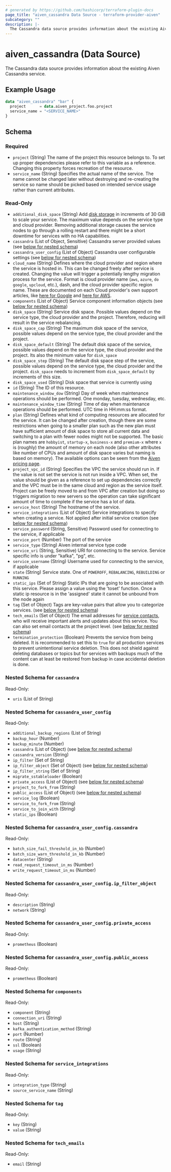 ```yaml
---
# generated by https://github.com/hashicorp/terraform-plugin-docs
page_title: "aiven_cassandra Data Source - terraform-provider-aiven"
subcategory: ""
description: |-
  The Cassandra data source provides information about the existing Aiven Cassandra service.
---
```


# aiven_cassandra (Data Source)

The Cassandra data source provides information about the existing Aiven Cassandra service.

## Example Usage

```terraform
data "aiven_cassandra" "bar" {
  project      = data.aiven_project.foo.project
  service_name = "<SERVICE_NAME>"
}
```

<!-- schema generated by tfplugindocs -->
## Schema

### Required

- `project` (String) The name of the project this resource belongs to. To set up proper dependencies please refer to this variable as a reference. Changing this property forces recreation of the resource.
- `service_name` (String) Specifies the actual name of the service. The name cannot be changed later without destroying and re-creating the service so name should be picked based on intended service usage rather than current attributes.

### Read-Only

- `additional_disk_space` (String) Add [disk storage](https://aiven.io/docs/platform/howto/add-storage-space) in increments of 30  GiB to scale your service. The maximum value depends on the service type and cloud provider. Removing additional storage causes the service nodes to go through a rolling restart and there might be a short downtime for services with no HA capabilities.
- `cassandra` (List of Object, Sensitive) Cassandra server provided values (see [below for nested schema](#nestedatt--cassandra))
- `cassandra_user_config` (List of Object) Cassandra user configurable settings (see [below for nested schema](#nestedatt--cassandra_user_config))
- `cloud_name` (String) Defines where the cloud provider and region where the service is hosted in. This can be changed freely after service is created. Changing the value will trigger a potentially lengthy migration process for the service. Format is cloud provider name (`aws`, `azure`, `do` `google`, `upcloud`, etc.), dash, and the cloud provider specific region name. These are documented on each Cloud provider's own support articles, like [here for Google](https://cloud.google.com/compute/docs/regions-zones/) and [here for AWS](https://docs.aws.amazon.com/AmazonRDS/latest/UserGuide/Concepts.RegionsAndAvailabilityZones.html).
- `components` (List of Object) Service component information objects (see [below for nested schema](#nestedatt--components))
- `disk_space` (String) Service disk space. Possible values depend on the service type, the cloud provider and the project. Therefore, reducing will result in the service rebalancing.
- `disk_space_cap` (String) The maximum disk space of the service, possible values depend on the service type, the cloud provider and the project.
- `disk_space_default` (String) The default disk space of the service, possible values depend on the service type, the cloud provider and the project. Its also the minimum value for `disk_space`
- `disk_space_step` (String) The default disk space step of the service, possible values depend on the service type, the cloud provider and the project. `disk_space` needs to increment from `disk_space_default` by increments of this size.
- `disk_space_used` (String) Disk space that service is currently using
- `id` (String) The ID of this resource.
- `maintenance_window_dow` (String) Day of week when maintenance operations should be performed. One monday, tuesday, wednesday, etc.
- `maintenance_window_time` (String) Time of day when maintenance operations should be performed. UTC time in HH:mm:ss format.
- `plan` (String) Defines what kind of computing resources are allocated for the service. It can be changed after creation, though there are some restrictions when going to a smaller plan such as the new plan must have sufficient amount of disk space to store all current data and switching to a plan with fewer nodes might not be supported. The basic plan names are `hobbyist`, `startup-x`, `business-x` and `premium-x` where `x` is (roughly) the amount of memory on each node (also other attributes like number of CPUs and amount of disk space varies but naming is based on memory). The available options can be seem from the [Aiven pricing page](https://aiven.io/pricing).
- `project_vpc_id` (String) Specifies the VPC the service should run in. If the value is not set the service is not run inside a VPC. When set, the value should be given as a reference to set up dependencies correctly and the VPC must be in the same cloud and region as the service itself. Project can be freely moved to and from VPC after creation but doing so triggers migration to new servers so the operation can take significant amount of time to complete if the service has a lot of data.
- `service_host` (String) The hostname of the service.
- `service_integrations` (List of Object) Service integrations to specify when creating a service. Not applied after initial service creation (see [below for nested schema](#nestedatt--service_integrations))
- `service_password` (String, Sensitive) Password used for connecting to the service, if applicable
- `service_port` (Number) The port of the service
- `service_type` (String) Aiven internal service type code
- `service_uri` (String, Sensitive) URI for connecting to the service. Service specific info is under "kafka", "pg", etc.
- `service_username` (String) Username used for connecting to the service, if applicable
- `state` (String) Service state. One of `POWEROFF`, `REBALANCING`, `REBUILDING` or `RUNNING`
- `static_ips` (Set of String) Static IPs that are going to be associated with this service. Please assign a value using the 'toset' function. Once a static ip resource is in the 'assigned' state it cannot be unbound from the node again
- `tag` (Set of Object) Tags are key-value pairs that allow you to categorize services. (see [below for nested schema](#nestedatt--tag))
- `tech_emails` (Set of Object) The email addresses for [service contacts](https://aiven.io/docs/platform/howto/technical-emails), who will receive important alerts and updates about this service. You can also set email contacts at the project level. (see [below for nested schema](#nestedatt--tech_emails))
- `termination_protection` (Boolean) Prevents the service from being deleted. It is recommended to set this to `true` for all production services to prevent unintentional service deletion. This does not shield against deleting databases or topics but for services with backups much of the content can at least be restored from backup in case accidental deletion is done.

<a id="nestedatt--cassandra"></a>
### Nested Schema for `cassandra`

Read-Only:

- `uris` (List of String)


<a id="nestedatt--cassandra_user_config"></a>
### Nested Schema for `cassandra_user_config`

Read-Only:

- `additional_backup_regions` (List of String)
- `backup_hour` (Number)
- `backup_minute` (Number)
- `cassandra` (List of Object) (see [below for nested schema](#nestedobjatt--cassandra_user_config--cassandra))
- `cassandra_version` (String)
- `ip_filter` (Set of String)
- `ip_filter_object` (Set of Object) (see [below for nested schema](#nestedobjatt--cassandra_user_config--ip_filter_object))
- `ip_filter_string` (Set of String)
- `migrate_sstableloader` (Boolean)
- `private_access` (List of Object) (see [below for nested schema](#nestedobjatt--cassandra_user_config--private_access))
- `project_to_fork_from` (String)
- `public_access` (List of Object) (see [below for nested schema](#nestedobjatt--cassandra_user_config--public_access))
- `service_log` (Boolean)
- `service_to_fork_from` (String)
- `service_to_join_with` (String)
- `static_ips` (Boolean)

<a id="nestedobjatt--cassandra_user_config--cassandra"></a>
### Nested Schema for `cassandra_user_config.cassandra`

Read-Only:

- `batch_size_fail_threshold_in_kb` (Number)
- `batch_size_warn_threshold_in_kb` (Number)
- `datacenter` (String)
- `read_request_timeout_in_ms` (Number)
- `write_request_timeout_in_ms` (Number)


<a id="nestedobjatt--cassandra_user_config--ip_filter_object"></a>
### Nested Schema for `cassandra_user_config.ip_filter_object`

Read-Only:

- `description` (String)
- `network` (String)


<a id="nestedobjatt--cassandra_user_config--private_access"></a>
### Nested Schema for `cassandra_user_config.private_access`

Read-Only:

- `prometheus` (Boolean)


<a id="nestedobjatt--cassandra_user_config--public_access"></a>
### Nested Schema for `cassandra_user_config.public_access`

Read-Only:

- `prometheus` (Boolean)



<a id="nestedatt--components"></a>
### Nested Schema for `components`

Read-Only:

- `component` (String)
- `connection_uri` (String)
- `host` (String)
- `kafka_authentication_method` (String)
- `port` (Number)
- `route` (String)
- `ssl` (Boolean)
- `usage` (String)


<a id="nestedatt--service_integrations"></a>
### Nested Schema for `service_integrations`

Read-Only:

- `integration_type` (String)
- `source_service_name` (String)


<a id="nestedatt--tag"></a>
### Nested Schema for `tag`

Read-Only:

- `key` (String)
- `value` (String)


<a id="nestedatt--tech_emails"></a>
### Nested Schema for `tech_emails`

Read-Only:

- `email` (String)
